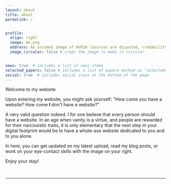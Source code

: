 ```yaml
---
layout: about
title: about
permalink: /


profile:
  align: right
  image: me.png
  address: An assumed image of AVR1H (Sources are disputed, credability may vary.)
  image_circular: false # crops the image to make it circular


news: true  # includes a list of news items
selected_papers: false # includes a list of papers marked as "selected={true}"
social: true  # includes social icons at the bottom of the page
---
```

<p>Welcome to my website.</p>
<p>Upon entering my website, you might ask yourself: "How come you have a website? How come <b>I</b> don't have a website?"</p>
<p>A very valid question indeed. I for one believe that every person should have a website. In an age when vanity is a virtue, and people are rewarded for their narcissistic traits, it is only elementary that the next step in your digital footprint would be to have a whole-ass website dedicated to you and to you alone.</p>
<p>In here, you can get updated on my latest upload, read my blog posts, or work on your eye-contact skills with the image on your right.</p>
<p>Enjoy your stay!</p>
<br>
<hr>
